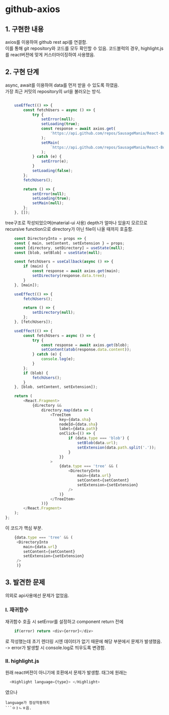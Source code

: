 # github-axios

## 1. 구현한 내용
axios를 이용하여 github rest api를 연결함.  
이를 통해 git repository와 코드를 모두 확인할 수 있음.
코드블럭의 경우, highlight.js를 react버젼에 맞게 커스터마이징하여 사용했음.  

## 2. 구현 단계
async, await를 이용하여 data를 먼저 받을 수 있도록 하였음.  
가장 최근 커밋의 repository의 url을 불러오는 방식.  
```javascript

    useEffect(() => {
        const fetchUsers = async () => {
            try {
                setError(null);
                setLoading(true);
                const response = await axios.get(
                    'https://api.github.com/repos/SausageMania/React-Board/commits',
                );
                setMain(
                    `https://api.github.com/repos/SausageMania/React-Board/git/trees/${response.data[0].sha}`,
                );
            } catch (e) {
                setError(e);
            }
            setLoading(false);
        };
        fetchUsers();

        return () => {
            setError(null);
            setLoading(true);
            setMain(null);
        };
    }, []);

```
tree구조로 작성되었으며(material-ui 사용) depth가 얼마나 있을지 모르므로  
recursive function으로 directory가 아닌 file이 나올 때까지 호출함.  

```javascript
    const DirectoryInto = props => {
    const { main, setContent, setExtension } = props;
    const [directory, setDirectory] = useState(null);
    const [blob, setBlob] = useState(null);

    const fetchUsers = useCallback(async () => {
        if (main) {
            const response = await axios.get(main);
            setDirectory(response.data.tree);
        }
    }, [main]);

    useEffect(() => {
        fetchUsers();

        return () => {
            setDirectory(null);
        };
    }, [fetchUsers]);

    useEffect(() => {
        const fetchUsers = async () => {
            try {
                const response = await axios.get(blob);
                setContent(atob(response.data.content));
            } catch (e) {
                console.log(e);
            }
        };
        if (blob) {
            fetchUsers();
        }
    }, [blob, setContent, setExtension]);

    return (
        <React.Fragment>
            {directory &&
                directory.map(data => (
                    <TreeItem
                        key={data.sha}
                        nodeId={data.sha}
                        label={data.path}
                        onClick={() => {
                            if (data.type === 'blob') {
                                setBlob(data.url);
                                setExtension(data.path.split('.'));
                            }
                        }}
                    >
                        {data.type === 'tree' && (
                            <DirectoryInto
                                main={data.url}
                                setContent={setContent}
                                setExtension={setExtension}
                            />
                        )}
                    </TreeItem>
                ))}
        </React.Fragment>
    );
};
```

이 코드가 핵심 부분.
```javascript
    {data.type === 'tree' && (
     <DirectoryInto
        main={data.url}
        setContent={setContent}
        setExtension={setExtension}
     />
     )}
```

## 3. 발견한 문제
의외로 api사용에선 문제가 없었음.  
### I. 재귀함수
재귀함수 호출 시 setError를 설정하고 component return 전에
```javascript
    if(error) return <div>{error}</div>
```
로 작성했는데 초기 렌더링 시엔 데이터가 없기 때문에 해당 부분에서 문제가 발생했음.  
-> error가 발생할 시 console.log로 띄우도록 변경함.  

### II. highlight.js
원래 react버젼이 아니기에 호환에서 문제가 발생함.
<Highlight>태그에 원래는
```javascript
  <Highlight language={type}> </Highlight>
```
였으나
```
language가 정상작동하지 
```ㅇㅏㄴㅎ음.
```
